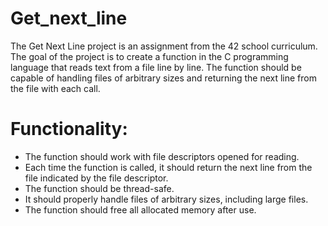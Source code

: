# Get_next_line
The Get Next Line project is an assignment from the 42 school curriculum. The goal of the project is to create a function in the C programming language that reads text from a file line by line. The function should be capable of handling files of arbitrary sizes and returning the next line from the file with each call.

# Functionality:

  - The function should work with file descriptors opened for reading.
  - Each time the function is called, it should return the next line from the file indicated by the file descriptor.
  - The function should be thread-safe.
  - It should properly handle files of arbitrary sizes, including large files.
  - The function should free all allocated memory after use.

